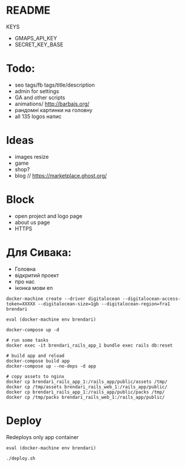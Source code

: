 # README

KEYS
* GMAPS_API_KEY
* SECRET_KEY_BASE


# Todo:
* seo tags/fb tags/title/description
* admin for settings
* GA and other scripts
* animations/ http://barbajs.org/
* рандомні картинки на головну
* all 135 logos напис

# Ideas
* images resize
* game
* shop?
* blog // https://marketplace.ghost.org/

# Block
* open project and logo page
* about us page
* HTTPS

# Для Сивака:
- Головна
- відкритий проект
- про нас
- іконка мови en


```
docker-machine create --driver digitalocean --digitalocean-access-token=XXXXX --digitalocean-size=1gb --digitalocean-region=fra1 brendari

eval (docker-machine env brendari)

docker-compose up -d

# run some tasks
docker exec -it brendari_rails_app_1 bundle exec rails db:reset

# build app and reload
docker-compose build app
docker-compose up --no-deps -d app

# copy assets to nginx
docker cp brendari_rails_app_1:/rails_app/public/assets /tmp/
docker cp /tmp/assets brendari_rails_web_1:/rails_app/public/
docker cp brendari_rails_app_1:/rails_app/public/packs /tmp/
docker cp /tmp/packs brendari_rails_web_1:/rails_app/public/

```

# Deploy
Redeploys only app container
```
eval (docker-machine env brendari)

./deploy.sh
```